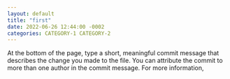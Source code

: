 ```yaml
---
layout: default
title: "first"
date: 2022-06-26 12:44:00 -0002
categories: CATEGORY-1 CATEGORY-2
---
```


At the bottom of the page, type a short, meaningful commit message that describes the change you made to the file. You can attribute the commit to more than one author in the commit message. For more information,

